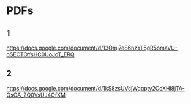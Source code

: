 # PDFs

## 1

https://docs.google.com/document/d/13Omj7e86nzYIl5gR5omaVU-oSECTOYsHC0UoJoT_ERQ

## 2

https://docs.google.com/document/d/1kS8zsUVcjWqqpty2CcXHi8jTA-QsOA_2Q0VsUJ4OfXM
